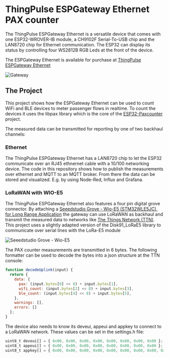 # ThingPulse ESPGateway Ethernet PAX counter

The ThingPulse ESPGateway Ethernet is a versatile device that comes with one ESP32-WROVER-IB module, 
a CH9102F Serial-To-USB chip and the LAN8720 chip for Ethernet communication. The ESP32 can display its
status by controlling four WS2812B RGB Leds at the front of the device. 

The ESPGateway Ethernet is available for purchase at [ThingPulse ESPGateway Ethernet](https://thingpulse.com/product/espgateway-ethernet-esp32-wifi-ble-gateway-with-rj45-ethernet-connector/)

![Gateway](https://thingpulse.com/wp-content/uploads/2021/11/GatewayWithAntenna.jpg)

## The Project

This project shows how the ESPGateway Ethernet can be used to count WiFi and BLE
devices to meter passenger flows in realtime. To count the devices it uses the 
libpax library which is the core of the 
[ESP32-Paxcounter](https://github.com/cyberman54/ESP32-Paxcounter) project.

The measured data can be transmitted for reporting by one of two backhaul channels:

### Ethernet

The ThingPulse ESPGateway Ethernet has a LAN8720 chip to let the ESP32 communicate
over an RJ45 ethnernet cable with a 10/100 networking device. The code in this repository
shows how to publish the measurements over ethernet and MQTT to an MQTT broker. From there
the data can be stored and visualized. E.g. by using Node-Red, Influx and Grafana.

### LoRaWAN with WIO-E5

The ThingPulse ESPGateway Ethernet also features a four pin digital grove connector. By attaching
a [Seeedstudio Grove - Wio-E5 (STM32WLE5JC), for Long Range Application](https://www.seeedstudio.com/Grove-LoRa-E5-STM32WLE5JC-p-4867.html)
the gateway can use LoRaWAN as backhaul and transmit the measured data to networks like
[The Things Network (TTN)](https://www.thethingsnetwork.org/). This project uses a slightly adapted
version of the Disk91_LoRaE5 library to communicate over serial lines with the LoRa-E5 module

![Seeedstudio Grove - Wio-E5](https://thingpulse.com/wp-content/uploads/2021/11/WIO-E5.jpeg)

The PAX counter measurements are transmitted in 6 bytes. The following formatter can be used to decode
the bytes into a json structure at the TTN console:

```JavaScript
function decodeUplink(input) {
  return {
    data: {
      pax: (input.bytes[0] << 8) + input.bytes[1],
      wifi_count: (input.bytes[2] << 8) + input.bytes[3],
      ble_count: (input.bytes[4] << 8) + input.bytes[5],
    },
    warnings: [],
    errors: []
  };
}
```

The device also needs to know its deveui, appeui and appkey to connect to a LoRaWAN network.
These values can be set in the settings.h file:

```JavaScript
uint8_t deveui[] = { 0x00, 0x00, 0x00, 0x00, 0x00, 0x00, 0x00, 0x00 };
uint8_t appeui[] = { 0x00, 0x00, 0x00, 0x00, 0x00, 0x00, 0x00, 0x00 };
uint8_t appkey[] = { 0x00, 0x00, 0x00, 0x00, 0x00, 0x00, 0x00, 0x00, 0x00, 0x00, 0x00, 0x00, 0x00, 0x00, 0x00, 0x00 };
```




